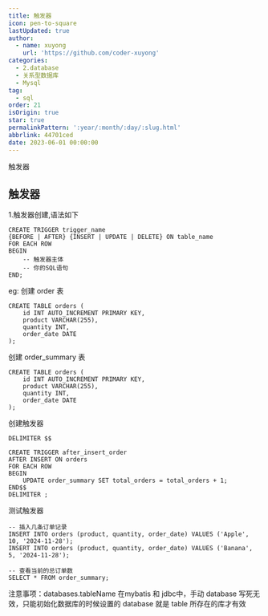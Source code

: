 ```yaml
---
title: 触发器
icon: pen-to-square
lastUpdated: true
author:
  - name: xuyong
    url: 'https://github.com/coder-xuyong'
categories:
  - 2.database
  - 关系型数据库
  - Mysql
tag:
  - sql
order: 21
isOrigin: true
star: true
permalinkPattern: ':year/:month/:day/:slug.html'
abbrlink: 44701ced
date: 2023-06-01 00:00:00
---
```


触发器
<!-- more -->


## 触发器
1.触发器创建,语法如下
```shell
CREATE TRIGGER trigger_name
{BEFORE | AFTER} {INSERT | UPDATE | DELETE} ON table_name
FOR EACH ROW
BEGIN
    -- 触发器主体
    -- 你的SQL语句
END;
```
eg:
创建 order  表
```shell
CREATE TABLE orders (
    id INT AUTO_INCREMENT PRIMARY KEY,
    product VARCHAR(255),
    quantity INT,
    order_date DATE
);
```
创建 order_summary 表
```shell
CREATE TABLE orders (
    id INT AUTO_INCREMENT PRIMARY KEY,
    product VARCHAR(255),
    quantity INT,
    order_date DATE
);
```
创建触发器
```shell
DELIMITER $$

CREATE TRIGGER after_insert_order
AFTER INSERT ON orders
FOR EACH ROW
BEGIN
    UPDATE order_summary SET total_orders = total_orders + 1;
END$$
DELIMITER ;

```

测试触发器
```shell
-- 插入几条订单记录
INSERT INTO orders (product, quantity, order_date) VALUES ('Apple', 10, '2024-11-28');
INSERT INTO orders (product, quantity, order_date) VALUES ('Banana', 5, '2024-11-28');

-- 查看当前的总订单数
SELECT * FROM order_summary;
```

注意事项：databases.tableName 在mybatis 和 jdbc中，手动 database 写死无效，只能初始化数据库的时候设置的 database 就是 table 所存在的库才有效